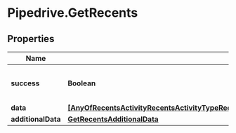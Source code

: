 # Pipedrive.GetRecents

## Properties

Name | Type | Description | Notes
------------ | ------------- | ------------- | -------------
**success** | **Boolean** | If the response is successful or not | [optional] 
**data** | [**[AnyOfRecentsActivityRecentsActivityTypeRecentsDealRecentsFileRecentsFilterRecentsNoteRecentsPersonRecentsOrganizationRecentsPipelineRecentsProductRecentsStageRecentsUser]**](AnyOfRecentsActivityRecentsActivityTypeRecentsDealRecentsFileRecentsFilterRecentsNoteRecentsPersonRecentsOrganizationRecentsPipelineRecentsProductRecentsStageRecentsUser.md) |  | [optional] 
**additionalData** | [**GetRecentsAdditionalData**](GetRecentsAdditionalData.md) |  | [optional] 


